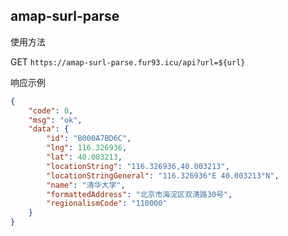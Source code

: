 ## amap-surl-parse

使用方法

GET `https://amap-surl-parse.fur93.icu/api?url=${url}`

响应示例

```JSON
{
    "code": 0,
    "msg": "ok",
    "data": {
        "id": "B000A7BD6C",
        "lng": 116.326936,
        "lat": 40.003213,
        "locationString": "116.326936,40.003213",
        "locationStringGeneral": "116.326936°E 40.003213°N",
        "name": "清华大学",
        "formattedAddress": "北京市海淀区双清路30号",
        "regionalismCode": "110000"
    }
}
```